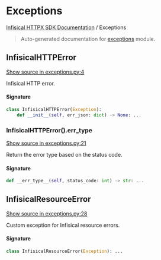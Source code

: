 # Exceptions

[Infisical HTTPX SDK Documentation](./README.md#infisical-httpx-sdk-documentation) / Exceptions

> Auto-generated documentation for [exceptions](../src/infisical/exceptions.py) module.

## InfisicalHTTPError

[Show source in exceptions.py:4](../src/infisical/exceptions.py#L4)

Infisical HTTP error.

#### Signature

```python
class InfisicalHTTPError(Exception):
    def __init__(self, err_json: dict) -> None: ...
```

### InfisicalHTTPError().__err_type__

[Show source in exceptions.py:21](../src/infisical/exceptions.py#L21)

Return the error type based on the status code.

#### Signature

```python
def __err_type__(self, status_code: int) -> str: ...
```



## InfisicalResourceError

[Show source in exceptions.py:28](../src/infisical/exceptions.py#L28)

Custom exception for Infisical resource errors.

#### Signature

```python
class InfisicalResourceError(Exception): ...
```
